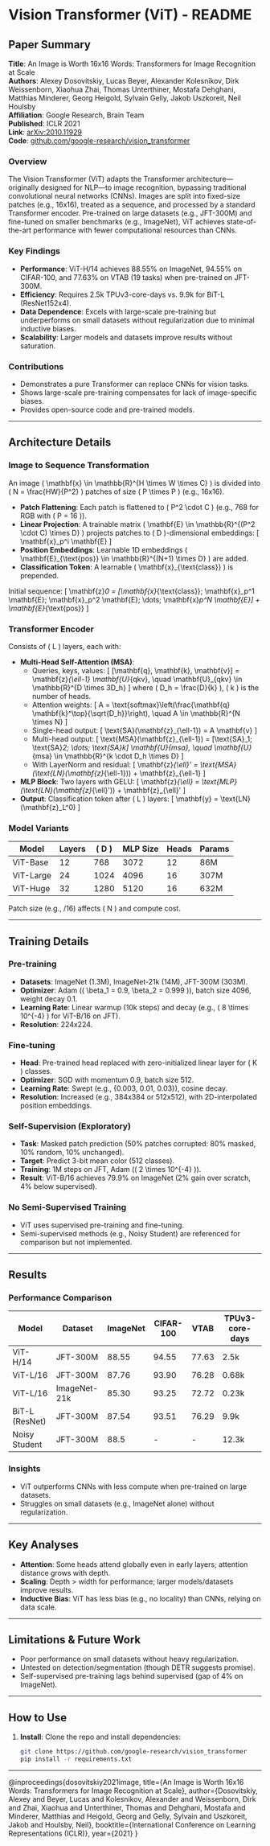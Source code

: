 # Vision Transformer (ViT) - README

## Paper Summary

**Title**: An Image is Worth 16x16 Words: Transformers for Image Recognition at Scale  
**Authors**: Alexey Dosovitskiy, Lucas Beyer, Alexander Kolesnikov, Dirk Weissenborn, Xiaohua Zhai, Thomas Unterthiner, Mostafa Dehghani, Matthias Minderer, Georg Heigold, Sylvain Gelly, Jakob Uszkoreit, Neil Houlsby  
**Affiliation**: Google Research, Brain Team  
**Published**: ICLR 2021  
**Link**: [arXiv:2010.11929](https://arxiv.org/abs/2010.11929)  
**Code**: [github.com/google-research/vision_transformer](https://github.com/google-research/vision_transformer)

### Overview
The Vision Transformer (ViT) adapts the Transformer architecture—originally designed for NLP—to image recognition, bypassing traditional convolutional neural networks (CNNs). Images are split into fixed-size patches (e.g., 16x16), treated as a sequence, and processed by a standard Transformer encoder. Pre-trained on large datasets (e.g., JFT-300M) and fine-tuned on smaller benchmarks (e.g., ImageNet), ViT achieves state-of-the-art performance with fewer computational resources than CNNs.

### Key Findings
- **Performance**: ViT-H/14 achieves 88.55% on ImageNet, 94.55% on CIFAR-100, and 77.63% on VTAB (19 tasks) when pre-trained on JFT-300M.
- **Efficiency**: Requires 2.5k TPUv3-core-days vs. 9.9k for BiT-L (ResNet152x4).
- **Data Dependence**: Excels with large-scale pre-training but underperforms on small datasets without regularization due to minimal inductive biases.
- **Scalability**: Larger models and datasets improve results without saturation.

### Contributions
- Demonstrates a pure Transformer can replace CNNs for vision tasks.
- Shows large-scale pre-training compensates for lack of image-specific biases.
- Provides open-source code and pre-trained models.

---

## Architecture Details

### Image to Sequence Transformation
An image \( \mathbf{x} \in \mathbb{R}^{H \times W \times C} \) is divided into \( N = \frac{HW}{P^2} \) patches of size \( P \times P \) (e.g., 16x16).

- **Patch Flattening**: Each patch is flattened to \( P^2 \cdot C \) (e.g., 768 for RGB with \( P = 16 \)).
- **Linear Projection**: A trainable matrix \( \mathbf{E} \in \mathbb{R}^{(P^2 \cdot C) \times D} \) projects patches to \( D \)-dimensional embeddings:
  \[
  \mathbf{x}_p^i \mathbf{E}
  \]
- **Position Embeddings**: Learnable 1D embeddings \( \mathbf{E}_{\text{pos}} \in \mathbb{R}^{(N+1) \times D} \) are added.
- **Classification Token**: A learnable \( \mathbf{x}_{\text{class}} \) is prepended.

Initial sequence:
\[
\mathbf{z}_0 = [\mathbf{x}_{\text{class}}; \mathbf{x}_p^1 \mathbf{E}; \mathbf{x}_p^2 \mathbf{E}; \dots; \mathbf{x}_p^N \mathbf{E}] + \mathbf{E}_{\text{pos}}
\]

### Transformer Encoder
Consists of \( L \) layers, each with:
- **Multi-Head Self-Attention (MSA)**:
  - Queries, keys, values:
    \[
    [\mathbf{q}, \mathbf{k}, \mathbf{v}] = \mathbf{z}_{\ell-1} \mathbf{U}_{qkv}, \quad \mathbf{U}_{qkv} \in \mathbb{R}^{D \times 3D_h}
    \]
    where \( D_h = \frac{D}{k} \), \( k \) is the number of heads.
  - Attention weights:
    \[
    A = \text{softmax}\left(\frac{\mathbf{q} \mathbf{k}^\top}{\sqrt{D_h}}\right), \quad A \in \mathbb{R}^{N \times N}
    \]
  - Single-head output:
    \[
    \text{SA}(\mathbf{z}_{\ell-1}) = A \mathbf{v}
    \]
  - Multi-head output:
    \[
    \text{MSA}(\mathbf{z}_{\ell-1}) = [\text{SA}_1; \text{SA}_2; \dots; \text{SA}_k] \mathbf{U}_{msa}, \quad \mathbf{U}_{msa} \in \mathbb{R}^{k \cdot D_h \times D}
    \]
  - With LayerNorm and residual:
    \[
    \mathbf{z}_{\ell}' = \text{MSA}(\text{LN}(\mathbf{z}_{\ell-1})) + \mathbf{z}_{\ell-1}
    \]
- **MLP Block**: Two layers with GELU:
  \[
  \mathbf{z}_{\ell} = \text{MLP}(\text{LN}(\mathbf{z}_{\ell}')) + \mathbf{z}_{\ell}'
  \]
- **Output**: Classification token after \( L \) layers:
  \[
  \mathbf{y} = \text{LN}(\mathbf{z}_L^0)
  \]

### Model Variants
| Model     | Layers | \( D \) | MLP Size | Heads | Params |
|-----------|--------|---------|----------|-------|--------|
| ViT-Base  | 12     | 768     | 3072     | 12    | 86M    |
| ViT-Large | 24     | 1024    | 4096     | 16    | 307M   |
| ViT-Huge  | 32     | 1280    | 5120     | 16    | 632M   |

Patch size (e.g., /16) affects \( N \) and compute cost.

---

## Training Details

### Pre-training
- **Datasets**: ImageNet (1.3M), ImageNet-21k (14M), JFT-300M (303M).
- **Optimizer**: Adam (\( \beta_1 = 0.9, \beta_2 = 0.999 \)), batch size 4096, weight decay 0.1.
- **Learning Rate**: Linear warmup (10k steps) and decay (e.g., \( 8 \times 10^{-4} \) for ViT-B/16 on JFT).
- **Resolution**: 224x224.

### Fine-tuning
- **Head**: Pre-trained head replaced with zero-initialized linear layer for \( K \) classes.
- **Optimizer**: SGD with momentum 0.9, batch size 512.
- **Learning Rate**: Swept (e.g., \{0.003, 0.01, 0.03\}), cosine decay.
- **Resolution**: Increased (e.g., 384x384 or 512x512), with 2D-interpolated position embeddings.

### Self-Supervision (Exploratory)
- **Task**: Masked patch prediction (50% patches corrupted: 80% masked, 10% random, 10% unchanged).
- **Target**: Predict 3-bit mean color (512 classes).
- **Training**: 1M steps on JFT, Adam (\( 2 \times 10^{-4} \)).
- **Result**: ViT-B/16 achieves 79.9% on ImageNet (2% gain over scratch, 4% below supervised).

### No Semi-Supervised Training
- ViT uses supervised pre-training and fine-tuning.
- Semi-supervised methods (e.g., Noisy Student) are referenced for comparison but not implemented.

---

## Results

### Performance Comparison
| Model             | Dataset       | ImageNet | CIFAR-100 | VTAB  | TPUv3-core-days |
|-------------------|---------------|----------|-----------|-------|-----------------|
| ViT-H/14         | JFT-300M      | 88.55    | 94.55     | 77.63 | 2.5k            |
| ViT-L/16         | JFT-300M      | 87.76    | 93.90     | 76.28 | 0.68k           |
| ViT-L/16         | ImageNet-21k  | 85.30    | 93.25     | 72.72 | 0.23k           |
| BiT-L (ResNet)   | JFT-300M      | 87.54    | 93.51     | 76.29 | 9.9k            |
| Noisy Student    | JFT-300M      | 88.5     | -         | -     | 12.3k           |

### Insights
- ViT outperforms CNNs with less compute when pre-trained on large datasets.
- Struggles on small datasets (e.g., ImageNet alone) without regularization.

---

## Key Analyses
- **Attention**: Some heads attend globally even in early layers; attention distance grows with depth.
- **Scaling**: Depth > width for performance; larger models/datasets improve results.
- **Inductive Bias**: ViT has less bias (e.g., no locality) than CNNs, relying on data scale.

---

## Limitations & Future Work
- Poor performance on small datasets without heavy regularization.
- Untested on detection/segmentation (though DETR suggests promise).
- Self-supervised pre-training lags behind supervised (gap of 4% on ImageNet).

---

## How to Use
1. **Install**: Clone the repo and install dependencies:
   ```bash
   git clone https://github.com/google-research/vision_transformer
   pip install -r requirements.txt


---
@inproceedings{dosovitskiy2021image,
  title={An Image is Worth 16x16 Words: Transformers for Image Recognition at Scale},
  author={Dosovitskiy, Alexey and Beyer, Lucas and Kolesnikov, Alexander and Weissenborn, Dirk and Zhai, Xiaohua and Unterthiner, Thomas and Dehghani, Mostafa and Minderer, Matthias and Heigold, Georg and Gelly, Sylvain and Uszkoreit, Jakob and Houlsby, Neil},
  booktitle={International Conference on Learning Representations (ICLR)},
  year={2021}
}

